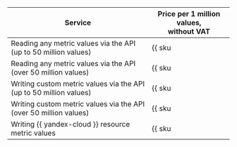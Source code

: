| Service | Price per 1 million values, <br>without VAT |
----- | -----
| Reading any metric values via the API<br/>(up to 50 million values) | {{ sku|RUB|monitoring.point.dgauge.read|string }} |
| Reading any metric values via the API<br/>(over 50 million values) | {{ sku|RUB|monitoring.point.dgauge.read|pricingRate.50|string }} |
| Writing custom metric values via the API<br/>(up to 50 million values) | {{ sku|RUB|monitoring.point.dgauge.write|string }} |
| Writing custom metric values via the API<br/>(over 50 million values) | {{ sku|RUB|monitoring.point.dgauge.write|pricingRate.50|string }} |
| Writing {{ yandex-cloud }} resource metric values | {{ sku|RUB|monitoring.point.dgauge.store|string }} |